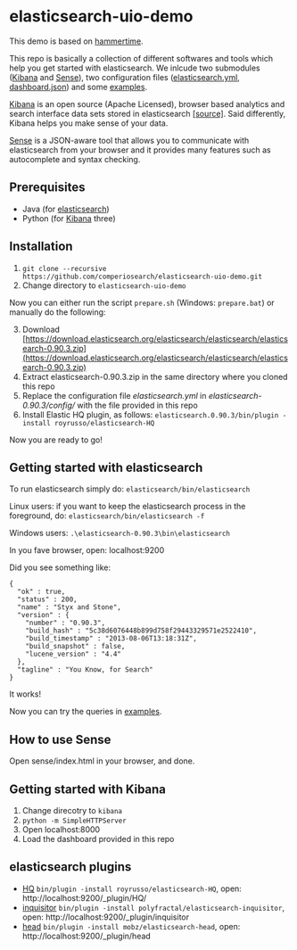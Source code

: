 elasticsearch-uio-demo
======================

This demo is based on [hammertime](https://github.com/s1monw/hammertime).

This repo is basically a collection of different softwares and tools which help you get started with elasticsearch.
We inlcude two submodules ([Kibana] and [Sense]), two configuration
files ([elasticsearch.yml](elasticsearch.yml), [dashboard.json](dashboard.json)) and some [examples](examples/).

[Kibana] is an open source (Apache Licensed), browser based  analytics
 and search interface data sets stored in
 elasticsearch [[source]](https://github.com/elasticsearch/kibana).
Said differently, Kibana helps you make sense of your data.

[Sense] is a JSON-aware tool that allows you to communicate with
elasticsearch from your browser and it provides many features such as
autocomplete and syntax checking.

Prerequisites
--------------
* Java (for [elasticsearch])
* Python (for [Kibana] three)


Installation
--------------

1. ``git clone --recursive https://github.com/comperiosearch/elasticsearch-uio-demo.git``
2. Change directory to ``elasticsearch-uio-demo``

Now you can either run the script ``prepare.sh`` (Windows: ``prepare.bat``) or manually do the following:

3. Download [https://download.elasticsearch.org/elasticsearch/elasticsearch/elasticsearch-0.90.3.zip](https://download.elasticsearch.org/elasticsearch/elasticsearch/elasticsearch-0.90.3.zip)
4. Extract elasticsearch-0.90.3.zip in the same directory where you cloned this repo
5. Replace the configuration file *elasticsearch.yml* in *elasticsearch-0.90.3/config/* with the file provided in this repo
6. Install Elastic HQ plugin, as follows:
	``elasticsearch.0.90.3/bin/plugin -install royrusso/elasticsearch-HQ``

Now you are ready to go!


Getting started with elasticsearch
--------------

To run elasticsearch simply do:
   ``elasticsearch/bin/elasticsearch``

Linux users: if you want to keep the elasticsearch process in the
   foreground, do:
   ``elasticsearch/bin/elasticsearch -f``

Windows users: ``.\elasticsearch-0.90.3\bin\elasticsearch``

In you fave browser, open:
   localhost:9200 

Did you see something like:

	{
	  "ok" : true,
	  "status" : 200,
	  "name" : "Styx and Stone",
	  "version" : {
	    "number" : "0.90.3",
	    "build_hash" : "5c38d6076448b899d758f29443329571e2522410",
	    "build_timestamp" : "2013-08-06T13:18:31Z",
	    "build_snapshot" : false,
	    "lucene_version" : "4.4"
	  },
	  "tagline" : "You Know, for Search"
	}

It works!

Now you can try the queries in [examples](examples/).


How to use Sense
-----------------
Open sense/index.html in your browser, and done.

Getting started with Kibana
--------------
1. Change direcotry to ``kibana``
2. ``python -m SimpleHTTPServer``
3. Open localhost:8000
4. Load the dashboard provided in this repo



elasticsearch plugins
--------------
* [HQ](https://github.com/royrusso/elasticsearch-HQ) ``bin/plugin -install royrusso/elasticsearch-HQ``, open: http://localhost:9200/_plugin/HQ/
* [inquisitor](https://github.com/polyfractal/elasticsearch-inquisitor) ``bin/plugin -install polyfractal/elasticsearch-inquisitor``, open: http://localhost:9200/_plugin/inquisitor
* [head](https://github.com/mobz/elasticsearch-head) ``bin/plugin -install mobz/elasticsearch-head``, open: http://localhost:9200/_plugin/head

[elasticsearch]: http://www.elasticsearch.org/
[Kibana]: http://www.elasticsearch.org/overview/kibana/
[Sense]: https://github.com/bleskes/sense/
